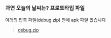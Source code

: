 ### 과연 오늘의 날씨는? 프로토타입 파일


아래의 압축 파일(debug.zip) 안에 apk 파일 있습니다


> [debug.zip](https://github.com/KBOHYUN/HowIstheWeatherToday_Prototype/files/7518221/debug.zip)
